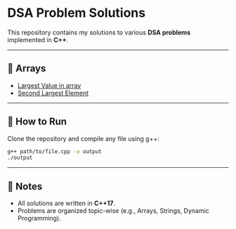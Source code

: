# DSA Problem Solutions

This repository contains my solutions to various **DSA problems** implemented in **C++**.

---

## 📂 Arrays
- [Largest Value in array](./Arrays/Largest_Value_in_array.cpp)
- [Second Largest Element](./Arrays/Second_Largest_Element.cpp)

---

## 🚀 How to Run

Clone the repository and compile any file using g++:

```bash
g++ path/to/file.cpp -o output
./output
```

---

## 📝 Notes
- All solutions are written in **C++17**.
- Problems are organized topic-wise (e.g., Arrays, Strings, Dynamic Programming).
